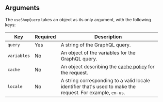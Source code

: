 ## Arguments

The `useShopQuery` takes an object as its only argument, with the following keys:

| Key         | Required | Description                                                                                                |
| ----------- | -------- | ---------------------------------------------------------------------------------------------------------- |
| `query`     | Yes      | A string of the GraphQL query.                                                                             |
| `variables` | No       | An object of the variables for the GraphQL query.                                                          |
| `cache`     | No       | An object describing the [cache policy](/custom-storefronts/hydrogen/framework/cache) for the request.     |
| `locale`    | No       | A string corresponding to a valid locale identifier that's used to make the request. For example, `en-us`. |
